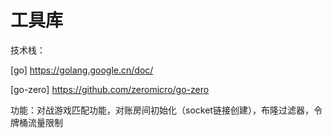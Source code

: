 # 工具库
技术栈：

[go] https://golang.google.cn/doc/

[go-zero] https://github.com/zeromicro/go-zero

功能：对战游戏匹配功能，对账房间初始化（socket链接创建），布隆过滤器，令牌桶流量限制